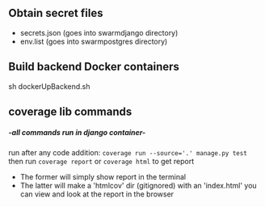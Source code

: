 ## Obtain secret files
- secrets.json (goes into swarmdjango directory)
- env.list (goes into swarmpostgres directory)

## Build backend Docker containers
sh dockerUpBackend.sh

## coverage lib commands
##### -all commands run in django container-  
run after any code addition: ```coverage run --source='.' manage.py test```  
then run ```coverage report``` or ```coverage html``` to get report 
- The former will simply show report in the terminal
- The latter will make a 'htmlcov' dir (gitignored) with an 'index.html' you can view and look at the report in the browser
